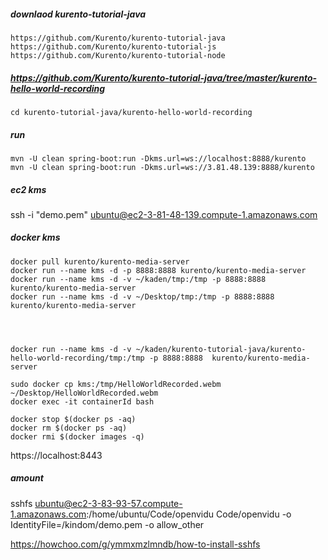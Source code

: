 
##### downlaod kurento-tutorial-java
```
https://github.com/Kurento/kurento-tutorial-java
https://github.com/Kurento/kurento-tutorial-js
https://github.com/Kurento/kurento-tutorial-node
```


##### https://github.com/Kurento/kurento-tutorial-java/tree/master/kurento-hello-world-recording
```
cd kurento-tutorial-java/kurento-hello-world-recording
```

##### run
```
mvn -U clean spring-boot:run -Dkms.url=ws://localhost:8888/kurento
mvn -U clean spring-boot:run -Dkms.url=ws://3.81.48.139:8888/kurento
```

##### ec2 kms
ssh -i "demo.pem" ubuntu@ec2-3-81-48-139.compute-1.amazonaws.com

##### docker kms
```
docker pull kurento/kurento-media-server
docker run --name kms -d -p 8888:8888 kurento/kurento-media-server
docker run --name kms -d -v ~/kaden/tmp:/tmp -p 8888:8888  kurento/kurento-media-server
docker run --name kms -d -v ~/Desktop/tmp:/tmp -p 8888:8888  kurento/kurento-media-server




docker run --name kms -d -v ~/kaden/kurento-tutorial-java/kurento-hello-world-recording/tmp:/tmp -p 8888:8888  kurento/kurento-media-server

sudo docker cp kms:/tmp/HelloWorldRecorded.webm ~/Desktop/HelloWorldRecorded.webm
docker exec -it containerId bash   

docker stop $(docker ps -aq)    
docker rm $(docker ps -aq)    
docker rmi $(docker images -q)
```

https://localhost:8443


##### amount
sshfs ubuntu@ec2-3-83-93-57.compute-1.amazonaws.com:/home/ubuntu/Code/openvidu Code/openvidu -o IdentityFile=/kindom/demo.pem -o allow_other



https://howchoo.com/g/ymmxmzlmndb/how-to-install-sshfs



